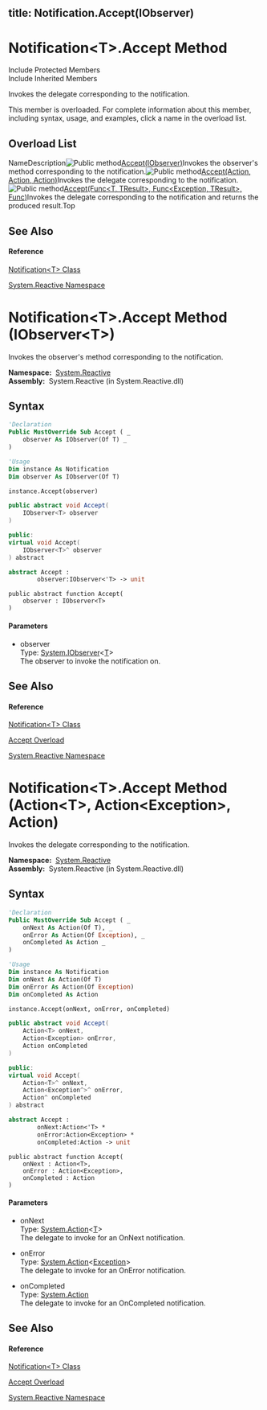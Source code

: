 title: Notification<T>.Accept(IObserver<T>)
---

# Notification\<T\>.Accept Method

Include Protected Members  
Include Inherited Members

Invokes the delegate corresponding to the notification.

This member is overloaded. For complete information about this member, including syntax, usage, and examples, click a name in the overload list.

## Overload List

NameDescription![Public method](https://reactiveui.net/assets/img/Hh303103.pubmethod(en-us,VS.103).gif "Public method")[Accept(IObserver<T>)](https://msdn.microsoft.com/en-us/library/m:system.reactive.notification%601.accept(system.iobserver%7b%600%7d)(v=VS.103))Invokes the observer's method corresponding to the notification.![Public method](https://reactiveui.net/assets/img/Hh303103.pubmethod(en-us,VS.103).gif "Public method")[Accept(Action<T>, Action<Exception>, Action)](https://msdn.microsoft.com/en-us/library/m:system.reactive.notification%601.accept(system.action%7b%600%7d%2csystem.action%7bsystem.exception%7d%2csystem.action)(v=VS.103))Invokes the delegate corresponding to the notification.![Public method](https://reactiveui.net/assets/img/Hh303103.pubmethod(en-us,VS.103).gif "Public method")[Accept<TResult>(Func<T, TResult>, Func<Exception, TResult>, Func<TResult>)](https://msdn.microsoft.com/en-us/library/m:system.reactive.notification%601.accept%60%601(system.func%7b%600%2c%60%600%7d%2csystem.func%7bsystem.exception%2c%60%600%7d%2csystem.func%7b%60%600%7d)(v=VS.103))Invokes the delegate corresponding to the notification and returns the produced result.Top

## See Also

#### Reference

[Notification\<T\> Class](Notification/Notification(T))

[System.Reactive Namespace](System.Reactive/System.Reactive)


# Notification\<T\>.Accept Method (IObserver\<T\>)

Invokes the observer's method corresponding to the notification.

**Namespace:**  [System.Reactive](System.Reactive/System.Reactive)  
**Assembly:**  System.Reactive (in System.Reactive.dll)

## Syntax

```vb
'Declaration
Public MustOverride Sub Accept ( _
    observer As IObserver(Of T) _
)
```

```vb
'Usage
Dim instance As Notification
Dim observer As IObserver(Of T)

instance.Accept(observer)
```

```csharp
public abstract void Accept(
    IObserver<T> observer
)
```

```c++
public:
virtual void Accept(
    IObserver<T>^ observer
) abstract
```

```fsharp
abstract Accept : 
        observer:IObserver<'T> -> unit 
```

```jscript
public abstract function Accept(
    observer : IObserver<T>
)
```

#### Parameters

- observer  
  Type: [System.IObserver](https://msdn.microsoft.com/en-us/library/Dd783449)\<[T](Notification/Notification(T))\>  
  The observer to invoke the notification on.

## See Also

#### Reference

[Notification\<T\> Class](Notification/Notification(T))

[Accept Overload](Accept/Notification(T).Accept)

[System.Reactive Namespace](System.Reactive/System.Reactive)

# Notification\<T\>.Accept Method (Action\<T\>, Action\<Exception\>, Action)

Invokes the delegate corresponding to the notification.

**Namespace:**  [System.Reactive](System.Reactive/System.Reactive)  
**Assembly:**  System.Reactive (in System.Reactive.dll)

## Syntax

```vb
'Declaration
Public MustOverride Sub Accept ( _
    onNext As Action(Of T), _
    onError As Action(Of Exception), _
    onCompleted As Action _
)
```

```vb
'Usage
Dim instance As Notification
Dim onNext As Action(Of T)
Dim onError As Action(Of Exception)
Dim onCompleted As Action

instance.Accept(onNext, onError, onCompleted)
```

```csharp
public abstract void Accept(
    Action<T> onNext,
    Action<Exception> onError,
    Action onCompleted
)
```

```c++
public:
virtual void Accept(
    Action<T>^ onNext, 
    Action<Exception^>^ onError, 
    Action^ onCompleted
) abstract
```

```fsharp
abstract Accept : 
        onNext:Action<'T> * 
        onError:Action<Exception> * 
        onCompleted:Action -> unit 
```

```jscript
public abstract function Accept(
    onNext : Action<T>, 
    onError : Action<Exception>, 
    onCompleted : Action
)
```

#### Parameters

- onNext  
  Type: [System.Action](https://msdn.microsoft.com/en-us/library/018hxwa8)\<[T](Notification/Notification(T))\>  
  The delegate to invoke for an OnNext notification.

- onError  
  Type: [System.Action](https://msdn.microsoft.com/en-us/library/018hxwa8)\<[Exception](https://msdn.microsoft.com/en-us/library/c18k6c59)\>  
  The delegate to invoke for an OnError notification.

- onCompleted  
  Type: [System.Action](https://msdn.microsoft.com/en-us/library/Bb534741)  
  The delegate to invoke for an OnCompleted notification.

## See Also

#### Reference

[Notification\<T\> Class](Notification/Notification(T))

[Accept Overload](Accept/Notification(T).Accept)

[System.Reactive Namespace](System.Reactive/System.Reactive)





